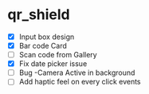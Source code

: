 # qr_shield

- [x] Input box design
- [x] Bar code Card
- [ ] Scan code from Gallery
- [x] Fix date picker issue
- [ ] Bug -Camera Active in background
- [ ] Add haptic feel on every click events

